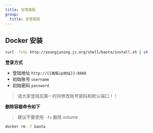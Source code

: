 ```yaml
---
title: 宝塔面板
group:
  title: 宝塔面板
---
```


## Docker 安装

```sh
curl -fsSL http://youngjuning.js.org/shell/baota/install.sh | sh
```

**登录方式**

- 登陆地址 `http://{{面板ip地址}}:8888`
- 初始账号 `username`
- 初始密码 `password`

> 请大家登陆后第一时间修改账号密码和默认端口！！

**删除容器命令如下**

> 建议不要使用 `-fv` 删除 volume

```sh
docker rm -f baota
```
